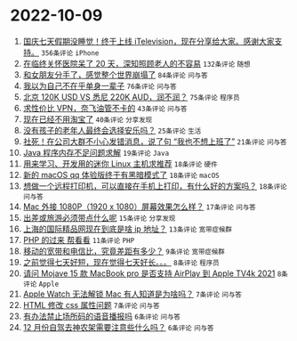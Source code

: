 # 2022-10-09

1. [国庆七天假期没睡觉！终于上线 iTelevision，现在分享给大家。感谢大家支持。](https://www.v2ex.com/t/885414) `356条评论` `iPhone`
1. [在临终关怀医院呆了 20 天，深知照顾老人的不容易](https://www.v2ex.com/t/885433) `132条评论` `随想`
1. [和女朋友分手了，感觉整个世界崩塌了](https://www.v2ex.com/t/885488) `84条评论` `问与答`
1. [我以为自己不在乎单身一辈子](https://www.v2ex.com/t/885452) `76条评论` `问与答`
1. [北京 120K USD VS 悉尼 220K AUD，润不润？](https://www.v2ex.com/t/885434) `75条评论` `程序员`
1. [求性价比 VPN，奈飞油管不卡的](https://www.v2ex.com/t/885448) `43条评论` `问与答`
1. [现在已经不用淘宝了](https://www.v2ex.com/t/885482) `40条评论` `分享发现`
1. [没有孩子的老年人最终会选择安乐吗？](https://www.v2ex.com/t/885451) `25条评论` `生活`
1. [社死！在公司大群不小心发错消息，说了句 “我也不想上班了”](https://www.v2ex.com/t/885496) `21条评论` `问与答`
1. [Java 程序内存不足问题求解](https://www.v2ex.com/t/885468) `19条评论` `Java`
1. [用来学习、开发用的迷你 Linux 主机求推荐](https://www.v2ex.com/t/885486) `18条评论` `硬件`
1. [新的 macOS qq 体验版终于有黑暗模式了](https://www.v2ex.com/t/885455) `18条评论` `macOS`
1. [想做一个远程打印机，可以直接在手机上打印，有什么好的方案吗？](https://www.v2ex.com/t/885453) `18条评论` `问与答`
1. [Mac 外接 1080P（1920 x 1080）屏幕效果怎么样？](https://www.v2ex.com/t/885443) `17条评论` `问与答`
1. [出差或旅游必须带点什么呢](https://www.v2ex.com/t/885460) `15条评论` `分享发现`
1. [上海的国际精品网现在到底是啥 ip 地址？](https://www.v2ex.com/t/885454) `13条评论` `宽带症候群`
1. [PHP 的过来 帮看看](https://www.v2ex.com/t/885473) `11条评论` `PHP`
1. [移动的宽带和电信比，究竟差距有多少？](https://www.v2ex.com/t/885507) `9条评论` `宽带症候群`
1. [之前觉得七天好短，现在觉得七天好长。。。](https://www.v2ex.com/t/885485) `8条评论` `程序员`
1. [请问 Mojave 15 款 MacBook pro 是否支持 AirPlay 到 Apple TV4k 2021](https://www.v2ex.com/t/885415) `8条评论` `Apple`
1. [Apple Watch 无法解锁 Mac 有人知道是为啥吗？](https://www.v2ex.com/t/885471) `7条评论` `问与答`
1. [HTML 修改 css 属性问题](https://www.v2ex.com/t/885418) `7条评论` `问与答`
1. [有办法禁止场所码的语音播报吗](https://www.v2ex.com/t/885508) `6条评论` `问与答`
1. [12 月份自驾去神农架需要注意些什么吗？](https://www.v2ex.com/t/885481) `6条评论` `问与答`
